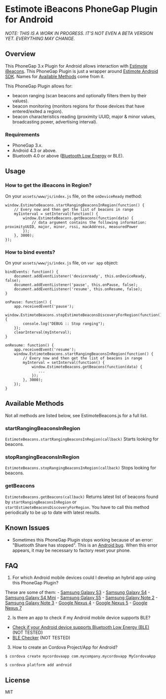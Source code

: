 # Estimote iBeacons PhoneGap Plugin for Android

*NOTE: THIS IS A WORK IN PROGRESS. IT'S NOT EVEN A BETA VERSION YET. EVERYTHING MAY CHANGE.*

## Overview

This PhoneGap 3.x Plugin for Android allows interaction with [Estimote iBeacons](http://estimote.com). This PhoneGap Plugin is just a wrapper around [Estimote Android SDK](https://github.com/Estimote/Android-SDK). Names for [Available Methods](#available-methods) come from it.

This PhoneGap Plugin allows for:
- beacon ranging (scan beacons and optionally filters them by their values).
- beacon monitoring (monitors regions for those devices that have entered/exited a region).
- beacon characteristics reading (proximity UUID, major & minor values, broadcasting power, advertising interval).

### Requirements

- PhoneGap 3.x.
- Android 4.3 or above.
- Bluetooth 4.0 or above ([Bluetooth Low Energy](http://en.wikipedia.org/wiki/Bluetooth_low_energy) or BLE).

## Usage

### How to get the iBeacons in Region?

On your `assets/www/js/index.js` file, on the `onDeviceReady` method:

```
window.EstimoteBeacons.startRangingBeaconsInRegion(function() {
    // Every now and then get the list of beacons in range
    myIinterval = setInterval(function() {
        window.EstimoteBeacons.getBeacons(function(data) {
            // data argument contains the following information: proximityUUID, major, minor, rssi, macAddress, measuredPower
        });
    }, 3000);
});
```

### How to bind events?

On your `assets/www/js/index.js` file, on `var app` object:

```
bindEvents: function() {
    document.addEventListener('deviceready', this.onDeviceReady, false);
    document.addEventListener('pause', this.onPause, false);
    document.addEventListener('resume', this.onResume, false);
}
```

```
onPause: function() {
    app.receivedEvent('pause');
    window.EstimoteBeacons.stopEstimoteBeaconsDiscoveryForRegion(function() {
        console.log("DEBUG :: Stop ranging");
    });
    clearInterval(myInterval);
}
```

```
onResume: function() {
    app.receivedEvent('resume');
    window.EstimoteBeacons.startRangingBeaconsInRegion(function() {
        // Every now and then get the list of beacons in range
        myInterval = setInterval(function() {
            window.EstimoteBeacons.getBeacons(function(data) {
               ...
            });
        }, 3000);
    });
}
```

## Available Methods

Not all methods are listed below, see EstimoteBeacons.js for a full list.

### startRangingBeaconsInRegion

`EstimoteBeacons.startRangingBeaconsInRegion(callback)` Starts looking for beacons.

### stopRangingBeaconsInRegion

`EstimoteBeacons.stopRangingBeaconsInRegion(callback)` Stops looking for beacons.

### getBeacons

`EstimoteBeacons.getBeacons(callback)` Returns latest list of beacons found by `startRangingBeaconsInRegion` or `startEstimoteBeaconsDiscoveryForRegion`. You have to call this method periodically to be up to date with latest results.

## Known Issues

- Sometimes this PhoneGap Plugin stops working because of an error: "Bluetooth Share has stopped". This is an [Android bug](https://github.com/Estimote/Android-SDK#faq). When this error appears, it may be necessary to factory reset your phone.

## FAQ

1. For which Android mobile devices could I develop an hybrid app using this PhoneGap Plugin?

  These are some of them:
    - [Samsung Galaxy S3](http://www.samsung.com/global/galaxys3/)
    - [Samsung Galaxy S4](http://www.samsung.com/global/microsite/galaxys4/)
    - [Samsung Galaxy S4 Mini](http://www.samsung.com/global/microsite/galaxys4/)
    - [Samsung Galaxy S5](http://www.samsung.com/global/microsite/galaxys5/)
    - [Samsung Galaxy Note 2](http://www.samsung.com/galaxynote2/)
    - [Samsung Galaxy Note 3](http://www.samsung.com/us/guide-to-galaxy-smart-devices/galaxy-note-3.html)
    - [Google Nexus 4](http://www.google.com/intl/all/nexus/4/)
    - [Google Nexus 5](http://www.google.com/nexus/5/)
    - [Google Nexus 7](http://www.google.com/nexus/7/)

2. Is there an app to check if my Android mobile device supports BLE?

  - [Check if your Android device supports Bluetooth Low Energy (BLE)](http://weimenglee.blogspot.com/2013/10/check-if-your-android-device-supports.html) (NOT TESTED)
  - [BLE Checker](https://play.google.com/store/apps/details?id=com.magicalboy.btd) (NOT TESTED)
  
3. How to create an Cordova Project/App for Android?

  ```
  $ cordova create mycordovaapp com.mycompany.mycordovapp MyCordovaApp
  ```

  ```
  $ cordova platform add android
  ```

## License

MIT
